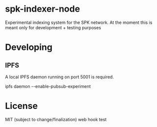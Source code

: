 # spk-indexer-node

Experimental indexing system for the SPK network. At the moment this is meant only for development + testing purposes

# Developing

## IPFS

A local IPFS daemon running on port 5001 is required.

ipfs daemon --enable-pubsub-experiment

# License

MIT (subject to change/finalization)
web hook test

